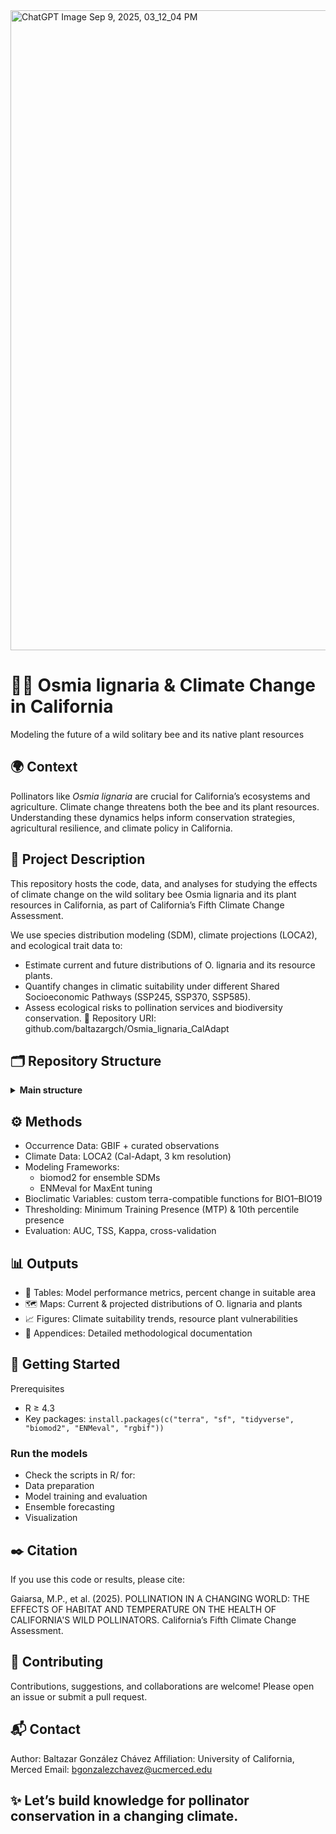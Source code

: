 <img width="1536" height="1024" alt="ChatGPT Image Sep 9, 2025, 03_12_04 PM" src="https://github.com/user-attachments/assets/6818e589-fb93-45ce-be07-f7f2a2b10ae0" />

# 🌿🐝 Osmia lignaria & Climate Change in California

Modeling the future of a wild solitary bee and its native plant resources

## 🌍 Context

Pollinators like _Osmia lignaria_ are crucial for California’s ecosystems and agriculture. Climate change threatens both the bee and its plant resources. Understanding these dynamics helps inform conservation strategies, agricultural resilience, and climate policy in California.

## 📖 Project Description

This repository hosts the code, data, and analyses for studying the effects of climate change on the wild solitary bee Osmia lignaria and its plant resources in California, as part of California’s Fifth Climate Change Assessment.

We use species distribution modeling (SDM), climate projections (LOCA2), and ecological trait data to:

- Estimate current and future distributions of O. lignaria and its resource plants.
- Quantify changes in climatic suitability under different Shared Socioeconomic Pathways (SSP245, SSP370, SSP585).
- Assess ecological risks to pollination services and biodiversity conservation.
🔗 Repository URI: github.com/baltazargch/Osmia_lignaria_CalAdapt

## 🗂 Repository Structure

<details>
  <summary><strong>Main structure</strong></summary>

<pre>
Osmia_lignaria_CalAdapt/
├── inputs/
├── outputs/
├── R/
├── docs/
├── .github/
└── README.md
</pre>
</details>   

## ⚙️ Methods

- Occurrence Data: GBIF + curated observations
- Climate Data: LOCA2 (Cal-Adapt, 3 km resolution)
- Modeling Frameworks:
  - biomod2 for ensemble SDMs
  - ENMeval for MaxEnt tuning
- Bioclimatic Variables: custom terra-compatible functions for BIO1–BIO19
- Thresholding: Minimum Training Presence (MTP) & 10th percentile presence
- Evaluation: AUC, TSS, Kappa, cross-validation

## 📊 Outputs

- 📑 Tables: Model performance metrics, percent change in suitable area
- 🗺 Maps: Current & projected distributions of O. lignaria and plants
- 📈 Figures: Climate suitability trends, resource plant vulnerabilities
- 📘 Appendices: Detailed methodological documentation

## 🚀 Getting Started

Prerequisites
- R ≥ 4.3
- Key packages: `install.packages(c("terra", "sf", "tidyverse", "biomod2", "ENMeval", "rgbif"))`

### Run the models

- Check the scripts in R/ for:
- Data preparation
- Model training and evaluation
- Ensemble forecasting
- Visualization

## ✒️ Citation

If you use this code or results, please cite:

Gaiarsa, M.P., et al. (2025). POLLINATION IN A CHANGING WORLD: THE EFFECTS OF HABITAT AND TEMPERATURE ON THE HEALTH OF CALIFORNIA'S WILD POLLINATORS. California’s Fifth Climate Change Assessment.

## 🤝 Contributing

Contributions, suggestions, and collaborations are welcome! Please open an issue or submit a pull request.

## 📬 Contact

Author: Baltazar González Chávez
Affiliation: University of California, Merced
Email: bgonzalezchavez@ucmerced.edu

## ✨ Let’s build knowledge for pollinator conservation in a changing climate.
